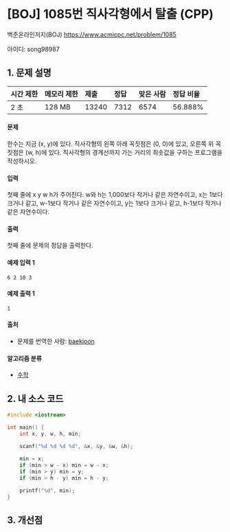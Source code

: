 # [BOJ] 1085번 직사각형에서 탈출 (CPP)

백준온라인저지(BOJ) https://www.acmicpc.net/problem/1085

아이디: song98987



## 1. 문제 설명

| 시간 제한 | 메모리 제한 | 제출  | 정답 | 맞은 사람 | 정답 비율 |
| :-------- | :---------- | :---- | :--- | :-------- | :-------- |
| 2 초      | 128 MB      | 13240 | 7312 | 6574      | 56.888%   |

#### 문제

한수는 지금 (x, y)에 있다. 직사각형의 왼쪽 아래 꼭짓점은 (0, 0)에 있고, 오른쪽 위 꼭짓점은 (w, h)에 있다. 직사각형의 경계선까지 가는 거리의 최솟값을 구하는 프로그램을 작성하시오.

#### 입력

첫째 줄에 x y w h가 주어진다. w와 h는 1,000보다 작거나 같은 자연수이고, x는 1보다 크거나 같고, w-1보다 작거나 같은 자연수이고, y는 1보다 크거나 같고, h-1보다 작거나 같은 자연수이다.

#### 출력

첫째 줄에 문제의 정답을 출력한다.



#### 예제 입력 1

```
6 2 10 3
```

#### 예제 출력 1

```
1
```



#### 출처

- 문제를 번역한 사람: [baekjoon](https://www.acmicpc.net/user/baekjoon)

#### 알고리즘 분류

- [수학](https://www.acmicpc.net/problem/tag/수학)



## 2. 내 소스 코드

```C++
#include <iostream>

int main() {
	int x, y, w, h, min;

	scanf("%d %d %d %d", &x, &y, &w, &h);
	
	min = x;
	if (min > w - x) min = w - x;
	if (min > y) min = y;
	if (min > h - y) min = h - y;

	printf("%d", min);
}
```



## 3. 개선점

